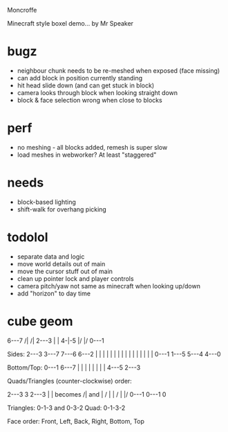 Moncroffe

Minecraft style boxel demo... by Mr Speaker

# bugz
- neighbour chunk needs to be re-meshed when exposed (face missing)
- can add block in position currently standing
- hit head slide down (and can get stuck in block)
- camera looks through block when looking straight down
- block & face selection wrong when close to blocks

# perf
- no meshing - all blocks added, remesh is super slow
- load meshes in webworker? At least "staggered"

# needs
- block-based lighting
- shift-walk for overhang picking

# todolol
- separate data and logic
- move world details out of main
- move the cursor stuff out of main
- clean up pointer lock and player controls
- camera pitch/yaw not same as minecraft when looking up/down
- add "horizon" to day time

# cube geom

  6---7
 /|  /|
2---3 |
| 4-|-5
|/  |/
0---1

Sides:
2---3  3---7  7---6  6---2
|   |  |   |  |   |  |   |
|   |  |   |  |   |  |   |
0---1  1---5  5---4  4---0

Bottom/Top:
0---1  6---7
|   |  |   |
|   |  |   |
4---5  2---3

Quads/Triangles (counter-clockwise) order:

2---3                3         2---3
|   |  becomes      /|   and   |  /
|   |             /  |         |/
0---1            0---1         0

Triangles: 0-1-3 and 0-3-2
Quad: 0-1-3-2

Face order: Front, Left, Back, Right, Bottom, Top
